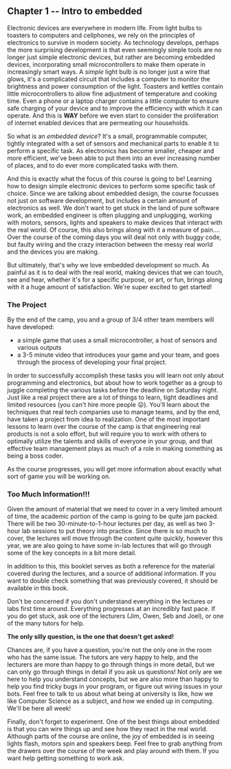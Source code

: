 ## Chapter 1 -- Intro to embedded

Electronic devices are everywhere in modern life. From light bulbs to toasters to computers and cellphones, we rely on the principles of electronics to survive in modern society. As technology develops, perhaps the more surprising development is that even seemingly simple tools are no longer just simple electronic devices, but rather are becoming embedded devices, incorporating small microcontrollers to make them operate in increasingly smart ways. A *simple* light bulb is no longer just a wire that glows, it's a complicated circuit that includes a computer to monitor the brightness and power consumption of the light. Toasters and kettles contain little microcontrollers to allow fine adjustment of temperature and cooking time. Even a phone or a laptop charger contains a little computer to ensure safe charging of your device and to improve the efficiency with which it can operate. And this is **WAY** before we even start to consider the proliferation of internet enabled devices that are permeating our households.

So what is an *embedded device*? It's a small, programmable computer, tightly integrated with a set of sensors and mechanical parts to enable it to perform a specific task. As electronics has become smaller, cheaper and more efficient, we've been able to put them into an ever increasing number of places, and to do ever more complicated tasks with them.

And this is exactly what the focus of this course is going to be! Learning how to design simple electronic devices to perform some specific task of choice. Since we are talking about embedded design, the course focusses not just on software development, but includes a certain amount of electronics as well. We don't want to get stuck in the land of pure software work, an embedded engineer is often plugging and unplugging, working with motors, sensors, lights and speakers to make devices that interact with the real world. Of course, this also brings along with it a measure of pain.... Over the course of the coming days you will deal not only with buggy code, but faulty wiring and the crazy interaction between the messy real world and the devices you are making.

But ultimately, that's why we love embedded development so much. As painful as it is to deal with the real world, making devices that we can touch, see and hear, whether it's for a specific purpose, or art, or fun, brings along with it a huge amount of satisfaction. We're super excited to get started!

### The Project

By the end of the camp, you and a group of 3/4 other team members will have developed:

- a simple game that uses a small microcontroller, a host of sensors and various outputs
- a 3-5 minute video that introduces your game and your team, and goes through the process of developing your final project.

In order to successfully accomplish these tasks you will learn not only about programming and electronics, but about how to work together as a group to juggle completing the various tasks before the deadline on Saturday night. Just like a real project there are a lot of things to learn, tight deadlines and limited resources (you can't hire more people 😛). You'll learn about the techniques that real tech companies use to manage teams, and by the end, have taken a project from idea to realization. One of the most important lessons to learn over the course of the camp is that engineering real products is not a solo effort, but will require you to work with others to optimally utilize the talents and skills of everyone in your group, and that effective team management plays as much of a role in making something as being a boss coder.

As the course progresses, you will get more information about exactly what sort of game you will be working on.

### Too Much Information!!!

Given the amount of material that we need to cover in a very limited amount of time, the academic portion of the camp is going to be quite jam packed. There will be two 30-minute-to-1-hour lectures per day, as well as two 3-hour lab sessions to put theory into practice. Since there is so much to cover, the lectures will move through the content quite quickly, however this year, we are also going to have some in-lab lectures that will go through some of the key concepts in a bit more detail.

In addition to this, this booklet serves as both a reference for the material covered during the lectures, and a source of additional information. If you want to double check something that was previously covered, it should be available in this book.

Don't be concerned if you don't understand everything in the lectures or labs first time around. Everything progresses at an incredibly fast pace. If you do get stuck, ask one of the lecturers (Jim, Owen, Seb and Joel), or one of the many tutors for help.

**The only silly question, is the one that doesn't get asked!**

Chances are, if you have a question, you're not the only one in the room who has the same issue. The tutors are very happy to help, and the lecturers are more than happy to go through things in more detail, but we can only go through things in detail if you ask us questions! Not only are we here to help you understand concepts, but we are also more than happy to help you find tricky bugs in your program, or figure out wiring issues in your bots. Feel free to talk to us about what being at university is like, how we like Computer Science as a subject, and how we ended up in computing. We'll be here all week!

Finally, don't forget to experiment. One of the best things about embedded is that you can wire things up and see how they react in the real world. Although parts of the course are online, the joy of embedded is in seeing lights flash, motors spin and speakers beep. Feel free to grab anything from the drawers over the course of the week and play around with them. If you want help getting something to work ask.
